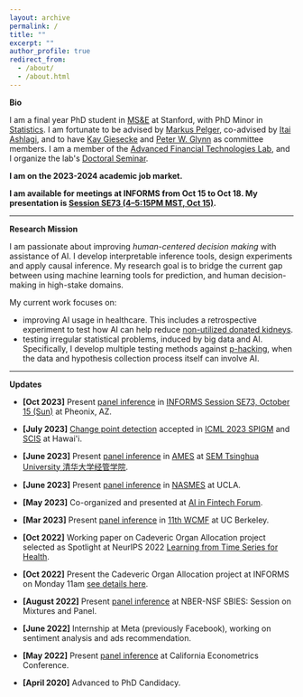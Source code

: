 ```yaml
---
layout: archive
permalink: /
title: ""
excerpt: ""
author_profile: true
redirect_from:
  - /about/
  - /about.html
---
```

__Bio__    

I am a final year PhD student in [MS&E](https://msande.stanford.edu/) at Stanford, with PhD Minor in [Statistics](https://statistics.stanford.edu/). 
I am fortunate to be advised by [Markus Pelger](https://mpelger.people.stanford.edu/), co-advised by [Itai Ashlagi](https://web.stanford.edu/~iashlagi/),  and to have [Kay Giesecke](https://giesecke.people.stanford.edu/) and [Peter W. Glynn](https://web.stanford.edu/~glynn/) as committee members. 
I am a member of the [Advanced Financial Technologies Lab](https://fintech.stanford.edu/), and I organize the lab's [Doctoral Seminar](https://fintech.stanford.edu/events/doctoral-seminars). <br>

__I am on the 2023-2024 academic job market.__

__I am available for meetings at INFORMS from Oct 15 to Oct 18. My presentation is [Session SE73 (4–5:15PM MST, Oct 15)](https://events.rdmobile.com/Sessions/Details/1911002).__

------

__Research Mission__    

I am passionate about improving _human-centered decision making_ with assistance of AI. I develop interpretable inference tools, design experiments and apply causal inference. 
My research goal is to bridge the current gap between using machine learning tools for prediction, and human decision-making in high-stake domains.

My current work focuses on:
 - improving AI usage in healthcare. This includes a retrospective experiment to test how AI can help reduce [non-utilized donated kidneys](https://marketdesigner.blogspot.com/2019/08/reducing-discards-of-deceased-donor.html). 
 - testing irregular statistical problems, induced by big data and AI. Specifically, I develop multiple testing methods against [p-hacking](https://www.nature.com/articles/533452a), when the data and hypothesis collection process itself can involve AI.

------

__Updates__

* **[Oct 2023]** Present [panel inference](https://papers.ssrn.com/sol3/papers.cfm?abstract_id=4315891) in [INFORMS Session SE73, October 15 (Sun)](https://events.rdmobile.com/Sessions/Details/1911002) at Pheonix, AZ.

* **[July 2023]** [Change point detection](https://drive.google.com/file/d/15SotyMqpWBUTrwaCpzNGron2F4uz1wdL/view?usp=sharing) accepted in [ICML 2023 SPIGM](https://spigmworkshop.github.io/) and [SCIS](https://sites.google.com/view/scis-workshop-23/home?authuser=0) at Hawai'i.

* **[June 2023]** Present [panel inference](https://papers.ssrn.com/sol3/papers.cfm?abstract_id=4315891) in [AMES](https://www.51xueshuo.com/#/2023ames) at [SEM Tsinghua University 清华大学经管学院](https://www.sem.tsinghua.edu.cn/en/).

* **[June 2023]** Present [panel inference](https://papers.ssrn.com/sol3/papers.cfm?abstract_id=4315891) in [NASMES](https://www.econometricsociety.org/regional-activities/schedule/2023/06/22/2023-North-American-Summer-Meeting-NASM-Los-Angeles-CA#home) at UCLA.

* **[May 2023]** Co-organized and presented at [AI in Fintech Forum](https://fintech.stanford.edu/events/conferences/ai-fintech-forum-2023).

* **[Mar 2023]** Present [panel inference](https://papers.ssrn.com/sol3/papers.cfm?abstract_id=4315891) in [11th WCMF](https://sites.google.com/berkeley.edu/11th-western-conference-on-mat) at UC Berkeley.

* **[Oct 2022]** Working paper on Cadeveric Organ Allocation project selected as Spotlight at NeurIPS 2022 [Learning from Time Series for Health](https://timeseriesforhealth.github.io/).

* **[Oct 2022]** Present the Cadeveric Organ Allocation project at INFORMS on Monday 11am [see details here](https://www.abstractsonline.com/pp8/?__hstc=194041586.762f295e93961034a41049274ffef2ff.1665849846782.1665849846782.1665849846782.1&__hssc=194041586.1.1665849846782&__hsfp=1146172503&hsCtaTracking=025ee829-9db5-4f89-95dc-637573ec15db%7Cea016d7d-8b17-4156-8c3b-c1c801f2ba1f#!/10693/presentation/4792).

* **[August 2022]** Present [panel inference](https://papers.ssrn.com/sol3/papers.cfm?abstract_id=4315891) at NBER-NSF SBIES: Session on Mixtures and Panel.

* **[June 2022]** Internship at Meta (previously Facebook), working on sentiment analysis and ads recommendation.

* **[May 2022]** Present [panel inference](https://papers.ssrn.com/sol3/papers.cfm?abstract_id=4315891) at California Econometrics Conference.

* **[April 2020]** Advanced to PhD Candidacy.
